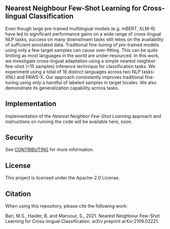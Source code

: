 ## Nearest Neighbour Few-Shot Learning for Cross-lingual Classification

Even though large pre-trained multilingual models (e.g. mBERT, XLM-R) have led to significant performance gains on a wide range of cross-lingual NLP tasks, success on many downstream tasks still relies on the availability of sufficient annotated data. Traditional fine-tuning of pre-trained models using only a few target samples can cause over-fitting. This can be quite limiting as most languages in the world are under-resourced. In this work, we investigate cross-lingual adaptation using a simple nearest neighbor few-shot (<15 samples) inference technique for classification tasks. We experiment using a total of 16 distinct languages across two NLP tasks- XNLI and PAWS-X. Our approach consistently improves traditional fine-tuning using only a handful of labeled samples in target locales. We also demonstrate its generalization capability across tasks.


## Implementation

Implementation of the *Nearest Neighbor Few-Shot Learning* approach and instructions on running the code will be available here, soon.


## Security

See [CONTRIBUTING](CONTRIBUTING.md#security-issue-notifications) for more information.


## License

This project is licensed under the Apache-2.0 License.


## Citation

When using this repository, please cite the following work:

Bari, M.S., Haider, B. and Mansour, S., 2021. Nearest Neighbour Few-Shot Learning for Cross-lingual Classification. arXiv preprint arXiv:2109.02221.

